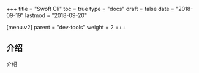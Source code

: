 +++
title = "Swoft Cli"
toc = true
type = "docs"
draft = false
date = "2018-09-19"
lastmod = "2018-09-20"

[menu.v2]
  parent = "dev-tools"
  weight = 2
+++

## 介绍

介绍
